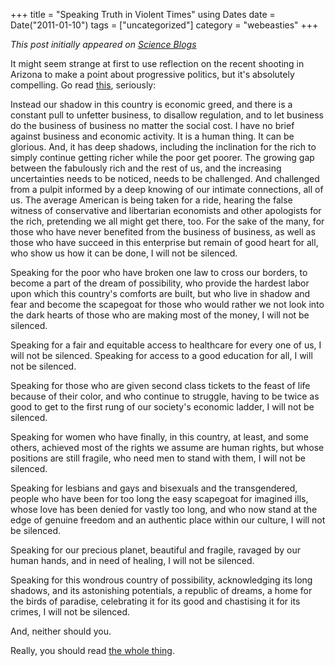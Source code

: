 +++
title = "Speaking Truth in Violent Times"
using Dates
date = Date("2011-01-10")
tags = ["uncategorized"]
category = "webeasties"
+++

_This post initially appeared on [Science Blogs](http://scienceblogs.com/webeasties)_

It might seem strange at first to use reflection on the recent shooting in Arizona to make a point about progressive politics, but it's absolutely compelling. Go read [this](http://monkeymindonline.blogspot.com/2011/01/trembling-before-throne-of-god.html), seriously:

Instead our shadow in this country is economic greed, and there is a constant pull to unfetter business, to disallow regulation, and to let business do the business of business no matter the social cost. I have no brief against business and economic activity. It is a human thing. It can be glorious. And, it has deep shadows, including the inclination for the rich to simply continue getting richer while the poor get poorer. The growing gap between the fabulously rich and the rest of us, and the increasing uncertainties needs to be noticed, needs to be challenged. And challenged from a pulpit informed by a deep knowing of our intimate connections, all of us. The average American is being taken for a ride, hearing the false witness of conservative and libertarian economists and other apologists for the rich, pretending we all might get there, too. For the sake of the many, for those who have never benefited from the business of business, as well as those who have succeed in this enterprise but remain of good heart for all, who show us how it can be done, I will not be silenced.

Speaking for the poor who have broken one law to cross our borders, to become a part of the dream of possibility, who provide the hardest labor upon which this country's comforts are built, but who live in shadow and fear and become the scapegoat for those who would rather we not look into the dark hearts of those who are making most of the money, I will not be silenced.

Speaking for a fair and equitable access to healthcare for every one of us, I will not be silenced. Speaking for access to a good education for all, I will not be silenced.

Speaking for those who are given second class tickets to the feast of life because of their color, and who continue to struggle, having to be twice as good to get to the first rung of our society's economic ladder, I will not be silenced.

Speaking for women who have finally, in this country, at least, and some others, achieved most of the rights we assume are human rights, but whose positions are still fragile, who need men to stand with them, I will not be silenced.

Speaking for lesbians and gays and bisexuals and the transgendered, people who have been for too long the easy scapegoat for imagined ills, whose love has been denied for vastly too long, and who now stand at the edge of genuine freedom and an authentic place within our culture, I will not be silenced.

Speaking for our precious planet, beautiful and fragile, ravaged by our human hands, and in need of healing, I will not be silenced.

Speaking for this wondrous country of possibility, acknowledging its long shadows, and its astonishing potentials, a republic of dreams, a home for the birds of paradise, celebrating it for its good and chastising it for its crimes, I will not be silenced.

And, neither should you.

Really, you should read [the whole thing](http://monkeymindonline.blogspot.com/2011/01/trembling-before-throne-of-god.html).

      
  
